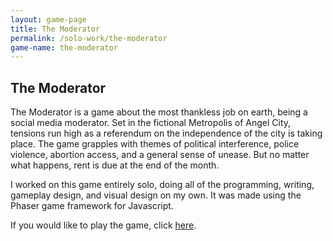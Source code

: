 ```yaml
---
layout: game-page
title: The Moderator
permalink: /solo-work/the-moderator 
game-name: the-moderator
---
```


## The Moderator
The Moderator is a game about the most thankless job on earth, being a social media moderator. Set in the fictional Metropolis of Angel City, tensions run high as a referendum on the independence of the city is taking place. The game grapples with themes of political interference, police violence, abortion access, and a general sense of unease. But no matter what happens, rent is due at the end of the month.

I worked on this game entirely solo, doing all of the programming, writing, gameplay design, and visual design on my own. It was made using the Phaser game framework for Javascript.

If you would like to play the game, click [here](https://drslowpokephd.github.io/TheModerator).
